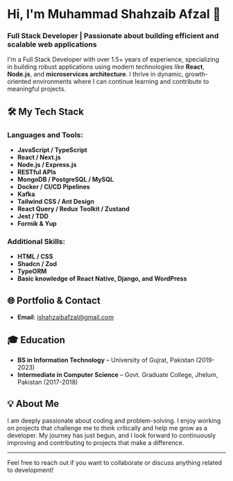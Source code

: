 # Hi, I'm Muhammad Shahzaib Afzal 👋

### Full Stack Developer | Passionate about building efficient and scalable web applications

I'm a Full Stack Developer with over 1.5+ years of experience, specializing in building robust applications using modern technologies like **React**, **Node.js**, and **microservices architecture**. I thrive in dynamic, growth-oriented environments where I can continue learning and contribute to meaningful projects.

## 🛠️ My Tech Stack
### Languages and Tools:
- **JavaScript / TypeScript**
- **React / Next.js**
- **Node.js / Express.js**
- **RESTful APIs**
- **MongoDB / PostgreSQL / MySQL**
- **Docker / CI/CD Pipelines**
- **Kafka**
- **Tailwind CSS / Ant Design**
- **React Query / Redux Toolkit / Zustand**
- **Jest / TDD**
- **Formik & Yup**

### Additional Skills:
- **HTML / CSS**
- **Shadcn / Zod**
- **TypeORM**
- **Basic knowledge of React Native, Django, and WordPress**

## 🌐 Portfolio & Contact
- **Email**: [ishahzaibafzal@gmail.com](mailto:ishahzaibafzal@gmail.com)

## 🎓 Education
- **BS in Information Technology** – University of Gujrat, Pakistan (2019-2023)
- **Intermediate in Computer Science** – Govt. Graduate College, Jhelum, Pakistan (2017-2018)

## 💡 About Me
I am deeply passionate about coding and problem-solving. I enjoy working on projects that challenge me to think critically and help me grow as a developer. My journey has just begun, and I look forward to continuously improving and contributing to projects that make a difference.

---

Feel free to reach out if you want to collaborate or discuss anything related to development!

